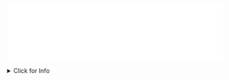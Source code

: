 <p align="center">
  <br>
    <a href="https://github.com/daydreamcloud/hello-world/blob/main/Header.svgg">
      <img src="https://github.com/daydreamcloud/hello-world/blob/main/Header.svg" 
           alt="Welcome to my world">
    </a>
  <br>
</p>

<details>
<summary>Click for Info</a></summary>
<br>
  
<p align="center">
  <a href="https://git.io/typing-svg">
    <img src="https://readme-typing-svg.herokuapp.com?font=Fira+Code&pause=1000&color=828282&center=true&vCenter=true&width=960&lines=I+am+so+new+to+this. Let's+learn..."
         alt="Typing SVG - I am so new to this?" />
  </a>
</p>

<br>
</details>

